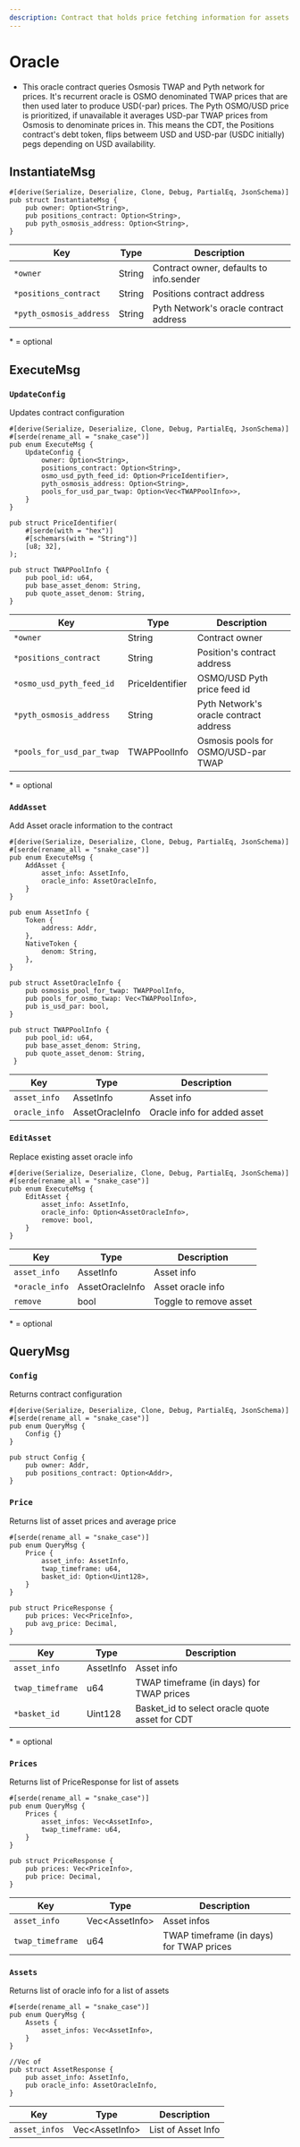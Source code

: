 ```yaml
---
description: Contract that holds price fetching information for assets
---
```


# Oracle

* This oracle contract queries Osmosis TWAP and Pyth network for prices. It's recurrent oracle is OSMO denominated TWAP prices that are then used later to produce USD(-par) prices. The Pyth OSMO/USD price is prioritized, if unavailable it averages USD-par TWAP prices from Osmosis to denominate prices in. This means the CDT, the Positions contract's debt token, flips betweem USD and USD-par (USDC initially) pegs depending on USD availability.

## InstantiateMsg

```
#[derive(Serialize, Deserialize, Clone, Debug, PartialEq, JsonSchema)]
pub struct InstantiateMsg {
    pub owner: Option<String>,
    pub positions_contract: Option<String>,
    pub pyth_osmosis_address: Option<String>,
}
```



| Key                     | Type   | Description                             |
| ----------------------- | ------ | --------------------------------------- |
| `*owner`                | String | Contract owner, defaults to info.sender |
| `*positions_contract`   | String | Positions contract address              |
| `*pyth_osmosis_address` | String | Pyth Network's oracle contract address  |

&#x20;\* = optional

## ExecuteMsg

### `UpdateConfig`

Updates contract configuration

```
#[derive(Serialize, Deserialize, Clone, Debug, PartialEq, JsonSchema)]
#[serde(rename_all = "snake_case")]
pub enum ExecuteMsg {
    UpdateConfig {
        owner: Option<String>,
        positions_contract: Option<String>,
        osmo_usd_pyth_feed_id: Option<PriceIdentifier>,
        pyth_osmosis_address: Option<String>,
        pools_for_usd_par_twap: Option<Vec<TWAPPoolInfo>>,
    }
}

pub struct PriceIdentifier(
    #[serde(with = "hex")]
    #[schemars(with = "String")]
    [u8; 32],
);

pub struct TWAPPoolInfo {
    pub pool_id: u64,
    pub base_asset_denom: String,
    pub quote_asset_denom: String,
}
```

| Key                       | Type            | Description                            |
| ------------------------- | --------------- | -------------------------------------- |
| `*owner`                  | String          | Contract owner                         |
| `*positions_contract`     | String          | Position's contract address            |
| `*osmo_usd_pyth_feed_id`  | PriceIdentifier | OSMO/USD Pyth price feed id            |
| `*pyth_osmosis_address`   | String          | Pyth Network's oracle contract address |
| `*pools_for_usd_par_twap` | TWAPPoolInfo    | Osmosis pools for OSMO/USD-par TWAP    |

&#x20;\* = optional

### `AddAsset`

Add Asset oracle information to the contract

```
#[derive(Serialize, Deserialize, Clone, Debug, PartialEq, JsonSchema)]
#[serde(rename_all = "snake_case")]
pub enum ExecuteMsg {
    AddAsset {
        asset_info: AssetInfo,
        oracle_info: AssetOracleInfo,
    }
}

pub enum AssetInfo {
    Token {
        address: Addr,
    },
    NativeToken {
        denom: String,
    },
}

pub struct AssetOracleInfo {
    pub osmosis_pool_for_twap: TWAPPoolInfo,
    pub pools_for_osmo_twap: Vec<TWAPPoolInfo>,
    pub is_usd_par: bool,
}

pub struct TWAPPoolInfo {
    pub pool_id: u64,
    pub base_asset_denom: String,
    pub quote_asset_denom: String,
 }
```

| Key           | Type            | Description                 |
| ------------- | --------------- | --------------------------- |
| `asset_info`  | AssetInfo       | Asset info                  |
| `oracle_info` | AssetOracleInfo | Oracle info for added asset |

### `EditAsset`

Replace existing asset oracle info

```
#[derive(Serialize, Deserialize, Clone, Debug, PartialEq, JsonSchema)]
#[serde(rename_all = "snake_case")]
pub enum ExecuteMsg {
    EditAsset {
        asset_info: AssetInfo,
        oracle_info: Option<AssetOracleInfo>,
        remove: bool,
    }
}
```

| Key            | Type            | Description            |
| -------------- | --------------- | ---------------------- |
| `asset_info`   | AssetInfo       | Asset info             |
| `*oracle_info` | AssetOracleInfo | Asset oracle info      |
| `remove`       | bool            | Toggle to remove asset |

&#x20;\* = optional

## QueryMsg

### `Config`

Returns contract configuration

```
#[derive(Serialize, Deserialize, Clone, Debug, PartialEq, JsonSchema)]
#[serde(rename_all = "snake_case")]
pub enum QueryMsg {
    Config {}
}

pub struct Config {
    pub owner: Addr,
    pub positions_contract: Option<Addr>,
}
```

### `Price`

Returns list of asset prices and average price&#x20;

```
#[serde(rename_all = "snake_case")]
pub enum QueryMsg {
    Price {
        asset_info: AssetInfo,
        twap_timeframe: u64, 
        basket_id: Option<Uint128>,
    }
}

pub struct PriceResponse {
    pub prices: Vec<PriceInfo>, 
    pub avg_price: Decimal,
}
```

| Key              | Type      | Description                                     |
| ---------------- | --------- | ----------------------------------------------- |
| `asset_info`     | AssetInfo | Asset info                                      |
| `twap_timeframe` | u64       | TWAP timeframe (in days) for TWAP prices        |
| `*basket_id`     | Uint128   | Basket\_id to select oracle quote asset for CDT |

&#x20;\* = optional

### `Prices`

Returns list of PriceResponse for list of assets

```
#[serde(rename_all = "snake_case")]
pub enum QueryMsg {
    Prices {
        asset_infos: Vec<AssetInfo>,
        twap_timeframe: u64,
    }
}

pub struct PriceResponse {
    pub prices: Vec<PriceInfo>, 
    pub price: Decimal,
}
```

| Key              | Type            | Description                              |
| ---------------- | --------------- | ---------------------------------------- |
| `asset_info`     | Vec\<AssetInfo> | Asset infos                              |
| `twap_timeframe` | u64             | TWAP timeframe (in days) for TWAP prices |

### `Assets`

Returns list of oracle info for a list of assets

```
#[serde(rename_all = "snake_case")]
pub enum QueryMsg {
    Assets {
        asset_infos: Vec<AssetInfo>,
    }
}

//Vec of 
pub struct AssetResponse {
    pub asset_info: AssetInfo,
    pub oracle_info: AssetOracleInfo,
}
```

| Key           | Type            | Description        |
| ------------- | --------------- | ------------------ |
| `asset_infos` | Vec\<AssetInfo> | List of Asset Info |
